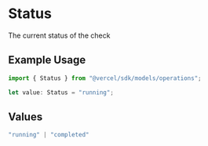 # Status

The current status of the check

## Example Usage

```typescript
import { Status } from "@vercel/sdk/models/operations";

let value: Status = "running";
```

## Values

```typescript
"running" | "completed"
```